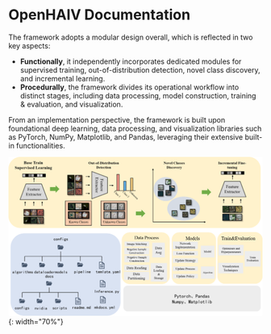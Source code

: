 # OpenHAIV Documentation

The framework adopts a modular design overall, which is reflected in two key aspects:

- **Functionally**, it independently incorporates dedicated modules for supervised training, out-of-distribution detection, novel class discovery, and incremental learning. 
- **Procedurally**, the framework divides its operational workflow into distinct stages, including data processing, model construction, training \& evaluation, and visualization.

From an implementation perspective, the framework is built upon foundational deep learning, data processing, and visualization libraries such as PyTorch, NumPy, Matplotlib, and Pandas, leveraging their extensive built-in functionalities.

![](images/pipeline.png){: width="70%"}